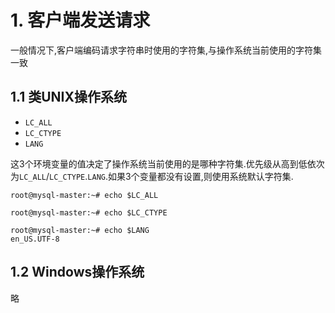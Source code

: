 # 1. 客户端发送请求

一般情况下,客户端编码请求字符串时使用的字符集,与操作系统当前使用的字符集一致

## 1.1 类UNIX操作系统

- `LC_ALL`
- `LC_CTYPE`
- `LANG`

这3个环境变量的值决定了操作系统当前使用的是哪种字符集.优先级从高到低依次为`LC_ALL`/`LC_CTYPE`.`LANG`.如果3个变量都没有设置,则使用系统默认字符集.

```
root@mysql-master:~# echo $LC_ALL

root@mysql-master:~# echo $LC_CTYPE

root@mysql-master:~# echo $LANG
en_US.UTF-8
```

## 1.2 Windows操作系统

略
